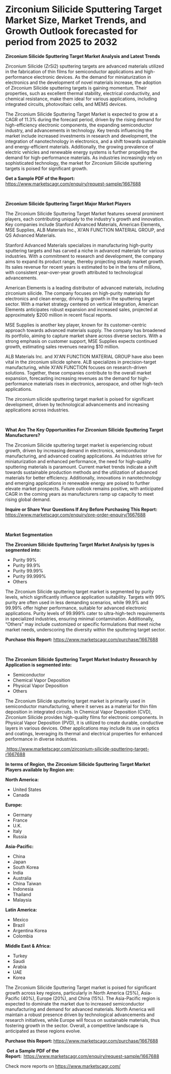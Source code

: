 <p><h1>Zirconium Silicide Sputtering Target Market Size, Market Trends, and Growth Outlook forecasted for period from 2025 to 2032</h1></p><p><strong>Zirconium Silicide Sputtering Target Market Analysis and Latest Trends</strong></p>
<p><p>Zirconium Silicide (ZrSi2) sputtering targets are advanced materials utilized in the fabrication of thin films for semiconductor applications and high-performance electronic devices. As the demand for miniaturization in electronics and the development of novel materials increase, the adoption of Zirconium Silicide sputtering targets is gaining momentum. Their properties, such as excellent thermal stability, electrical conductivity, and chemical resistance, make them ideal for various applications, including integrated circuits, photovoltaic cells, and MEMS devices.</p><p>The Zirconium Silicide Sputtering Target Market is expected to grow at a CAGR of 11.3% during the forecast period, driven by the rising demand for high-efficiency electronic components, the expanding semiconductor industry, and advancements in technology. Key trends influencing the market include increased investments in research and development, the integration of nanotechnology in electronics, and a shift towards sustainable and energy-efficient materials. Additionally, the growing prevalence of electric vehicles and renewable energy systems is further propelling the demand for high-performance materials. As industries increasingly rely on sophisticated technology, the market for Zirconium Silicide sputtering targets is poised for significant growth.</p></p>
<p><strong>Get a Sample PDF of the Report:&nbsp;</strong> <a href="https://www.marketscagr.com/enquiry/request-sample/1667688?utm_campaign=3271&utm_medium=2&utm_source=Github&utm_content=ia&utm_term=08032025&utm_id=zirconium-silicide-sputtering-target">https://www.marketscagr.com/enquiry/request-sample/1667688</a></p>
<p>&nbsp;</p>
<p><strong>Zirconium Silicide Sputtering Target Major Market Players</strong></p>
<p><p>The Zirconium Silicide Sputtering Target Market features several prominent players, each contributing uniquely to the industry's growth and innovation. Key companies include Stanford Advanced Materials, American Elements, MSE Supplies, ALB Materials Inc., XI'AN FUNCTION MATERIAL GROUP, and QS Advanced Materials.</p><p>Stanford Advanced Materials specializes in manufacturing high-purity sputtering targets and has carved a niche in advanced materials for various industries. With a commitment to research and development, the company aims to expand its product range, thereby projecting steady market growth. Its sales revenue for recent years is estimated to be in the tens of millions, with consistent year-over-year growth attributed to technological advancements.</p><p>American Elements is a leading distributor of advanced materials, including zirconium silicide. The company focuses on high-purity materials for electronics and clean energy, driving its growth in the sputtering target sector. With a market strategy centered on vertical integration, American Elements anticipates robust expansion and increased sales, projected at approximately $200 million in recent fiscal reports.</p><p>MSE Supplies is another key player, known for its customer-centric approach towards advanced materials supply. The company has broadened its portfolio, aiming to capture market share across diverse sectors. With a strong emphasis on customer support, MSE Supplies expects continued growth, estimating sales revenues nearing $10 million.</p><p>ALB Materials Inc. and XI'AN FUNCTION MATERIAL GROUP have also been vital in the zirconium silicide sphere. ALB specializes in precision-target manufacturing, while XI'AN FUNCTION focuses on research-driven solutions. Together, these companies contribute to the overall market expansion, forecasting increasing revenues as the demand for high-performance materials rises in electronics, aerospace, and other high-tech applications. </p><p>The zirconium silicide sputtering target market is poised for significant development, driven by technological advancements and increasing applications across industries.</p></p>
<p>&nbsp;</p>
<p><strong>What Are The Key Opportunities For Zirconium Silicide Sputtering Target Manufacturers?</strong></p>
<p><p>The Zirconium Silicide sputtering target market is experiencing robust growth, driven by increasing demand in electronics, semiconductor manufacturing, and advanced coating applications. As industries strive for miniaturization and enhanced performance, the need for high-quality sputtering materials is paramount. Current market trends indicate a shift towards sustainable production methods and the utilization of advanced materials for better efficiency. Additionally, innovations in nanotechnology and emerging applications in renewable energy are poised to further elevate market prospects. Future outlook remains positive, with anticipated CAGR in the coming years as manufacturers ramp up capacity to meet rising global demand.</p></p>
<p><strong>Inquire or Share Your Questions If Any Before Purchasing This Report:</strong> <a href="https://www.marketscagr.com/enquiry/pre-order-enquiry/1667688?utm_campaign=3271&utm_medium=2&utm_source=Github&utm_content=ia&utm_term=08032025&utm_id=zirconium-silicide-sputtering-target">https://www.marketscagr.com/enquiry/pre-order-enquiry/1667688</a></p>
<p>&nbsp;</p>
<p><strong>Market Segmentation</strong></p>
<p><strong>The Zirconium Silicide Sputtering Target Market Analysis by types is segmented into:</strong></p>
<p><ul><li>Purity 99%</li><li>Purity 99.9%</li><li>Purity 99.99%</li><li>Purity 99.999%</li><li>Others</li></ul></p>
<p><p>The Zirconium Silicide sputtering target market is segmented by purity levels, which significantly influence application suitability. Targets with 99% purity are often used in less demanding scenarios, while 99.9% and 99.99% offer higher performance, suitable for advanced electronic applications. Purity levels of 99.999% cater to ultra-high-tech requirements in specialized industries, ensuring minimal contamination. Additionally, “Others” may include customized or specific formulations that meet niche market needs, underscoring the diversity within the sputtering target sector.</p></p>
<p><strong>Purchase this Report:&nbsp;</strong><a href="https://www.marketscagr.com/purchase/1667688?utm_campaign=3271&utm_medium=2&utm_source=Github&utm_content=ia&utm_term=08032025&utm_id=zirconium-silicide-sputtering-target">https://www.marketscagr.com/purchase/1667688</a></p>
<p>&nbsp;</p>
<p><strong>The Zirconium Silicide Sputtering Target Market Industry Research by Application is segmented into:</strong></p>
<p><ul><li>Semiconductor</li><li>Chemical Vapor Deposition</li><li>Physical Vapor Deposition</li><li>Others</li></ul></p>
<p><p>The Zirconium Silicide sputtering target market is primarily used in semiconductor manufacturing, where it serves as a material for thin film deposition in integrated circuits. In Chemical Vapor Deposition (CVD), Zirconium Silicide provides high-quality films for electronic components. In Physical Vapor Deposition (PVD), it is utilized to create durable, conductive layers in various devices. Other applications may include its use in optics and coatings, leveraging its thermal and electrical properties for enhanced performance in diverse industries.</p></p>
<p><a href="https://www.marketscagr.com/zirconium-silicide-sputtering-target-r1667688?utm_campaign=3271&utm_medium=2&utm_source=Github&utm_content=ia&utm_term=08032025&utm_id=zirconium-silicide-sputtering-target">&nbsp;https://www.marketscagr.com/zirconium-silicide-sputtering-target-r1667688</a></p>
<p><strong>In terms of Region, the Zirconium Silicide Sputtering Target Market Players available by Region are:</strong></p>
<p>
    <p> <strong> North America: </strong>
        <ul>
            <li>United States</li>
            <li>Canada</li>
        </ul>
        </p> 
    <p> <strong> Europe: </strong>
        <ul>
            <li>Germany</li>
            <li>France</li>
            <li>U.K.</li>
            <li>Italy</li>
            <li>Russia</li>
        </ul>
        </p> 
    <p> <strong> Asia-Pacific: </strong>
        <ul>
            <li>China</li>
            <li>Japan</li>
            <li>South Korea</li>
            <li>India</li>
            <li>Australia</li>
            <li>China Taiwan</li>
            <li>Indonesia</li>
            <li>Thailand</li>
            <li>Malaysia</li>
        </ul>
        </p> 
    <p> <strong> Latin America: </strong>
        <ul>
            <li>Mexico</li>
            <li>Brazil</li>
            <li>Argentina Korea</li>
            <li>Colombia</li>
        </ul>
        </p> 
    <p> <strong> Middle East & Africa: </strong>
        <ul>
            <li>Turkey</li>
            <li>Saudi</li>
            <li>Arabia</li>
            <li>UAE</li>
            <li>Korea</li>
        </ul>
    </p>
    </p>
<p><p>The Zirconium Silicide Sputtering Target market is poised for significant growth across key regions, particularly in North America (25%), Asia-Pacific (40%), Europe (20%), and China (15%). The Asia-Pacific region is expected to dominate the market due to increased semiconductor manufacturing and demand for advanced materials. North America will maintain a robust presence driven by technological advancements and research initiatives, while Europe will focus on sustainable materials, thus fostering growth in the sector. Overall, a competitive landscape is anticipated as these regions evolve.</p></p>
<p><strong>Purchase this Report: </strong><a href="https://www.marketscagr.com/purchase/1667688?utm_campaign=3271&utm_medium=2&utm_source=Github&utm_content=ia&utm_term=08032025&utm_id=zirconium-silicide-sputtering-target">https://www.marketscagr.com/purchase/1667688</a></p>
<p>&nbsp;<strong>Get a Sample PDF of the Report:&nbsp;&nbsp;</strong><a href="https://www.marketscagr.com/enquiry/request-sample/1667688?utm_campaign=3271&utm_medium=2&utm_source=Github&utm_content=ia&utm_term=08032025&utm_id=zirconium-silicide-sputtering-target">https://www.marketscagr.com/enquiry/request-sample/1667688</a></p>
<p><strong></strong></p>
<p>Check more reports on <a href="https://www.marketscagr.com/?utm_campaign=3271&utm_medium=2&utm_source=Github&utm_content=ia&utm_term=08032025&utm_id=zirconium-silicide-sputtering-target">https://www.marketscagr.com/</a></p>